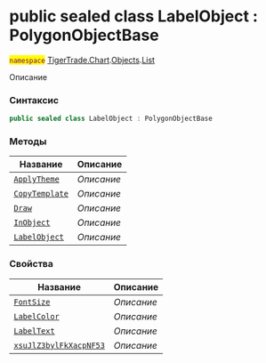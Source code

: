 
# public sealed class LabelObject : PolygonObjectBase
<mark style="color:purple;">`namespace`</mark> [TigerTrade.Chart](../../../TigerTrade.Chart.md).[Objects](../../../TigerTrade.Chart/Objects.md).[List](../../../TigerTrade.Chart/Objects/List.md)



Описание

### Синтаксис
```csharp
public sealed class LabelObject : PolygonObjectBase
```


### Методы
| Название | Описание |
| --- | --- |
| [`ApplyTheme`](./LabelObject.cs/Методы/ApplyTheme.md) | *Описание* |
| [`CopyTemplate`](./LabelObject.cs/Методы/CopyTemplate.md) | *Описание* |
| [`Draw`](./LabelObject.cs/Методы/Draw.md) | *Описание* |
| [`InObject`](./LabelObject.cs/Методы/InObject.md) | *Описание* |
| [`LabelObject`](./LabelObject.cs/Методы/LabelObject.md) | *Описание* |

### Свойства
| Название | Описание |
| --- | --- |
| [`FontSize`](./LabelObject.cs/Свойства/FontSize.md) | *Описание* |
| [`LabelColor`](./LabelObject.cs/Свойства/LabelColor.md) | *Описание* |
| [`LabelText`](./LabelObject.cs/Свойства/LabelText.md) | *Описание* |
| [`xsuJlZ3bylFkXacpNF53`](./LabelObject.cs/Свойства/xsuJlZ3bylFkXacpNF53.md) | *Описание* |



